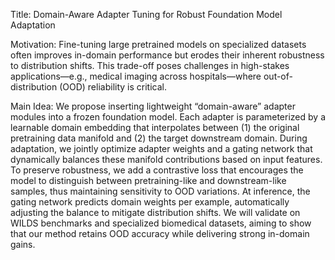 Title: Domain-Aware Adapter Tuning for Robust Foundation Model Adaptation

Motivation: Fine-tuning large pretrained models on specialized datasets often improves in-domain performance but erodes their inherent robustness to distribution shifts. This trade-off poses challenges in high-stakes applications—e.g., medical imaging across hospitals—where out-of-distribution (OOD) reliability is critical.

Main Idea: We propose inserting lightweight “domain-aware” adapter modules into a frozen foundation model. Each adapter is parameterized by a learnable domain embedding that interpolates between (1) the original pretraining data manifold and (2) the target downstream domain. During adaptation, we jointly optimize adapter weights and a gating network that dynamically balances these manifold contributions based on input features. To preserve robustness, we add a contrastive loss that encourages the model to distinguish between pretraining-like and downstream-like samples, thus maintaining sensitivity to OOD variations. At inference, the gating network predicts domain weights per example, automatically adjusting the balance to mitigate distribution shifts. We will validate on WILDS benchmarks and specialized biomedical datasets, aiming to show that our method retains OOD accuracy while delivering strong in-domain gains.